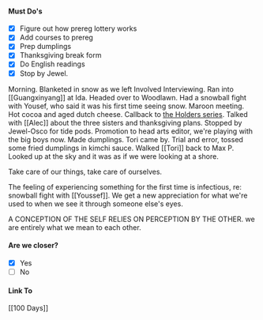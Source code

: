 #### Must Do's
- [x] Figure out how prereg lottery works
- [x] Add courses to prereg
- [x] Prep dumplings
- [x] Thanksgiving break form
- [x] Do English readings
- [x] Stop by Jewel.

Morning. Blanketed in snow as we left Involved Interviewing. Ran into [[Guangxinyang]] at Ida. Headed over to Woodlawn. Had a snowball fight with Yousef, who said it was his first time seeing snow. Maroon meeting. Hot cocoa and aged dutch cheese. Callback to [the Holders series](https://the-holders-series.fandom.com/wiki/The_Holders_List). Talked with [[Alec]] about the three sisters and thanksgiving plans. Stopped by Jewel-Osco for tide pods. Promotion to head arts editor, we're playing with the big boys now. Made dumplings. Tori came by. Trial and error, tossed some fried dumplings in kimchi sauce. Walked [[Tori]] back to Max P. Looked up at the sky and it was as if we were looking at a shore.

Take care of our things, take care of ourselves.

The feeling of experiencing something for the first time is infectious, re: snowball fight with [[Youssef]]. We get a new appreciation for what we're used to when we see it through someone else's eyes. 

A CONCEPTION OF THE SELF RELIES ON PERCEPTION BY THE OTHER.
we are entirely what we mean to each other. 
#### Are we closer?
- [x] Yes
- [ ] No
#### Link To
[[100 Days]]
